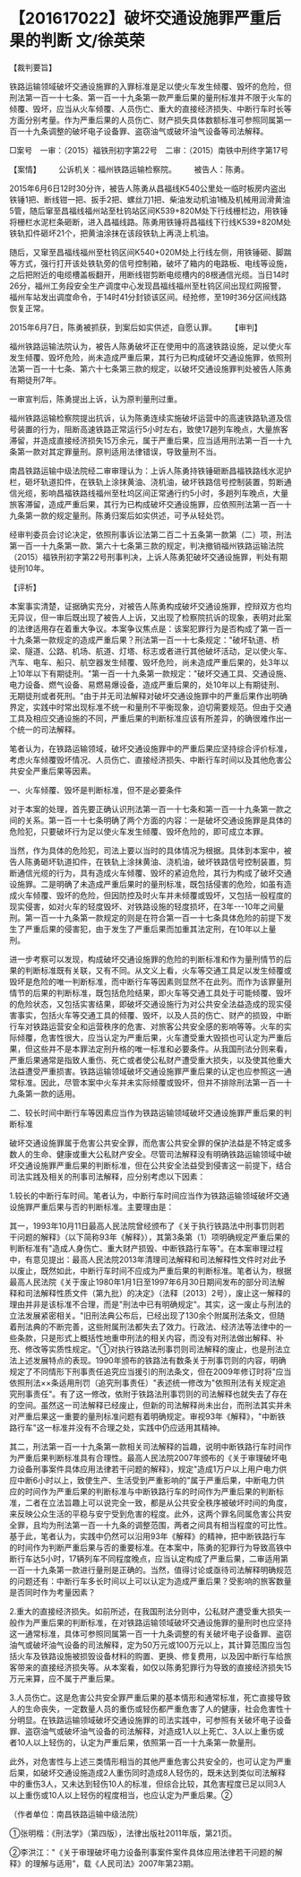 # 【201617022】破坏交通设施罪严重后果的判断 文/徐英荣

【裁判要旨】

铁路运输领域破坏交通设施罪的入罪标准是足以使火车发生倾覆、毁坏的危险，但刑法第一百一十七条、第一百一十九条第一款严重后果的量刑标准并不限于火车的倾覆、毁坏，应当从火车倾覆、人员伤亡、重大的直接经济损失、中断行车时长等方面分别考量。作为严重后果的人员伤亡、财产损失具体数额标准可参照同属第一百一十九条调整的破坏电子设备罪、盗窃油气或破坏油气设备等司法解释。

□案号　一审：（2015）福铁刑初字第22号　二审：（2015）南铁中刑终字第17号

【案情】 　　公诉机关：福州铁路运输检察院。 　　被告人：陈勇。

2015年6月6日12时30分许，被告人陈勇从昌福线K540公里处一临时板房内盗出铁锤1把、断线钳一把、扳手2把、螺丝刀1把、柴油发动机油1桶及机械用润滑黄油5管，随后窜至昌福线福州站至杜钨站区间K539+820M处下行线栅栏边，用铁锤将栅栏水泥栏条砸断，进入昌福线路。陈勇用铁锤将昌福线下行线K539+820M处铁轨扣件砸坏21个，把黄油涂抹在该段铁轨上再浇上机油。

随后，又窜至昌福线福州至杜钨区间K540+020M处上行线左侧，用铁锤砸、脚踹等方式，强行打开该处铁轨旁的信号控制箱，破坏了箱内的电路板、电线等设施，之后把附近的电缆槽盖板翻开，用断线钳剪断电缆槽内的8根通信光缆。当日14时26分，福州工务段安全生产调度中心发现昌福线福州至杜钨区间出现红网报警，福州车站发出调度命令，于14时41分封锁该区间。经抢修，至19时36分区间线路恢复正常。

2015年6月7日，陈勇被抓获，到案后如实供述，自愿认罪。 　　【审判】

福州铁路运输法院认为，被告人陈勇破坏正在使用中的高速铁路设施，足以使火车发生倾覆、毁坏危险，尚未造成严重后果，其行为已构成破坏交通设施罪，依照刑法第一百一十七条、第六十七条第三款的规定，以破坏交通设施罪判处被告人陈勇有期徒刑7年。

一审宣判后，陈勇提出上诉，认为原判量刑过重。

福州铁路运输检察院提出抗诉，认为陈勇连续实施破坏运营中的高速铁路轨道及信号装置的行为，阻断高速铁路正常运行5小时左右，致使17趟列车晚点，大量旅客滞留，并造成直接经济损失15万余元，属于严重后果，应当适用刑法第一百一十九条第一款对其定罪量刑。原判适用法律错误，导致量刑不当。

南昌铁路运输中级法院经二审审理认为：上诉人陈勇持铁锤砸断昌福铁路线水泥护栏，砸坏轨道扣件，在铁轨上涂抹黄油、浇机油，破坏铁路信号控制装置，剪断通信光缆，影响昌福铁路线福州至杜坞区间正常通行约5小时，多趟列车晚点，大量旅客滞留，造成严重后果，其行为已构成破坏交通设施罪，应依照刑法第一百一十九条第一款的规定量刑。陈勇归案后如实供述，可予从轻处罚。

经审判委员会讨论决定，依照刑事诉讼法第二百二十五条第一款第（二）项，刑法第一百一十九条第一款、第六十七条第三款的规定，判决撤销福州铁路运输法院（2015）福铁刑初字第22号刑事判决，上诉人陈勇犯破坏交通设施罪，判处有期徒刑10年。

【评析】

本案事实清楚，证据确实充分，对被告人陈勇构成破坏交通设施罪，控辩双方也均无异议，但一审后既出现了被告人上诉，又出现了检察院抗诉的现象，表明对此案的法律适用存在着重大争议。本案争议焦点是：该案犯罪行为是否构成了第一百一十九条第一款规定的造成严重后果？刑法第一百一十七条规定："破坏轨道、桥梁、隧道、公路、机场、航道、灯塔、标志或者进行其他破坏活动，足以使火车、汽车、电车、船只、航空器发生倾覆、毁坏危险，尚未造成严重后果的，处3年以上10年以下有期徒刑。"第一百一十九条第一款规定："破坏交通工具、交通设施、电力设备、燃气设备、易燃易爆设备，造成严重后果的，处10年以上有期徒刑、无期徒刑或者死刑。"由于并无司法解释对破坏交通设施罪中的严重后果作出明确界定，实践中时常出现标准不统一和量刑不平衡现象，迫切需要规范。但由于交通工具及相应交通设施的不同，严重后果的判断标准应该有所差异，的确很难作出一个统一的司法解释。

笔者认为，在铁路运输领域，破坏交通设施罪中的严重后果应坚持综合评价标准，考虑火车倾覆毁坏情况、人员伤亡、直接经济损失、中断行车时间以及其他危害公共安全严重后果等因素。

一、火车倾覆、毁坏是判断标准，但不是必要条件

对于本案的处理，首先要正确认识刑法第一百一十七条和第一百一十九条第一款之间的关系。第一百一十七条明确了两个方面的内容：一是破坏交通设施罪是具体的危险犯，只要破坏行为足以使火车发生倾覆、毁坏危险的，即可成立本罪。

当然，作为具体的危险犯，司法上要以当时的具体情况为根据。具体到本案中，被告人陈勇砸坏轨道扣件，在铁轨上涂抹黄油、浇机油，破坏铁路信号控制装置，剪断通信光缆的行为，具有造成火车倾覆、毁坏的紧迫危险，其行为构成了破坏交通设施罪。二是明确了未造成严重后果时的量刑标准，既包括侵害的危险，如虽有造成火车倾覆、毁坏的危险，但因防控及时火车并未倾覆或毁坏，又包括一般程度的现实侵害，如对火车的轻度毁坏、对铁路设施的轻度损坏，在3年---10年之间量刑。第一百一十九条第一款规定的则是在符合第一百一十七条具体危险的前提下发生了严重后果的侵害犯，由于发生了严重后果而加重其法定刑，在10年以上量刑。

进一步考察可以发现，构成破坏交通设施罪的危险的判断标准和作为量刑情节的后果的判断标准既有关联，又有不同。从文义上看，火车等交通工具足以发生倾覆或毁坏是危险的唯一判断标准，而中断行车等因素则显然不在此列。而作为该罪量刑情节的后果的判断标准，既包括危险结果，即火车等交通工具处于可能倾覆、毁坏的危险状态，又包括实害结果，即破坏交通设施行为对公共安全法益造成的现实侵害事实，包括火车等交通工具的倾覆、毁坏，以及人员的伤亡、财产的损毁，中断行车对铁路运营安全和运营秩序的危害、对旅客公共安全感的影响等等。火车的实际倾覆，危害性很大，应当认定为严重后果，火车遭受重大毁损也可认定为严重后果，但这些并不是本罪法定刑升格的唯一标准和必要条件。从我国刑法分则来看，严重后果通常是指致人重伤、死亡或者使公私财产遭受重大损失，以及使其他重大法益遭受严重损害。铁路运输领域破坏交通设施罪严重后果的认定也应参照这一通常标准。因此，尽管本案中火车并未实际倾覆或毁坏，但并不排除刑法第一百一十九条第一款的适用。

二、较长时间中断行车等因素应当作为铁路运输领域破坏交通设施罪严重后果的判断标准

破坏交通设施罪属于危害公共安全罪，而危害公共安全罪的保护法益是不特定或多数人的生命、健康或重大公私财产安全。尽管司法解释没有明确铁路运输领域中破坏交通设施罪严重后果的判断标准，但在公共安全法益受到侵害这一前提下，结合司法实践及相关的刑事司法解释，应分别考虑以下因素：

1.较长的中断行车时间。笔者认为，中断行车时间应当作为铁路运输领域破坏交通设施罪严重后果与否的判断标准。主要理由是：

其一，1993年10月11日最高人民法院曾经颁布了《关于执行铁路法中刑事罚则若干问题的解释》（以下简称93年《解释》），其第3条第（1）项明确规定严重后果的判断标准有"造成人身伤亡、重大财产损毁、中断铁路行车等"。在本案审理过程中，有意见提出：最高人民法院2013年清理司法解释和司法解释性文件时对此予以废止，既然如此，中断行车时间不应成为严重后果的判断标准。笔者认为，根据最高人民法院《关于废止1980年1月1日至1997年6月30日期间发布的部分司法解释和司法解释性质文件（第九批）的决定》（法释〔2013〕2号），废止这一解释的理由并非是该标准不合理，而是"刑法中已有明确规定"。其实，这一废止与刑法的立法发展紧密相关。"旧刑法典公布后，已经出现了130余个附属刑法条文，但随着刑法典的不断完善，这些附属刑法都失去了效力。行政法、经济法等法律中的一些条款，只是形式上概括性地重申刑法的相关内容，而没有对刑法做出解释、补充、修改等实质性规定。"①对执行铁路法刑事罚则司法解释的废止，也是刑法立法上述发展特点的表现。1990年颁布的铁路法有数条关于刑事罚则的内容，明确规定了不同情形下刑事责任追究应当援引的刑法条文，但在2009年修订时将"应当依照刑法××条适用刑罚（追究刑事责任）"表述统一修改为"依照刑法有关规定追究刑事责任"。有了这一修改，依附于铁路法刑事罚则的司法解释也就失去了存在的空间。虽然这一司法解释已经废止，但新的司法解释尚未出台，而刑法其实并未对严重后果这一重要的量刑标准问题有着明确规定。审视93年《解释》，"中断铁路行车"这一标准并没有不合理之处，实践中仍应适用其精神。

其二，刑法第一百一十九条第一款相关司法解释的旨趣，说明中断铁路行车时间作为严重后果判断标准具有合理性。最高人民法院2007年颁布的《关于审理破坏电力设备刑事案件具体应用法律若干问题的解释》，规定"造成1万户以上用户电力供应中断6小时以上，致使生产、生活受到严重影响的"属于严重后果，中断电力供应的时间作为严重后果的判断标准与中断铁路行车的时间作为严重后果的判断标准，二者在立法旨趣上可以说完全一致，都是从公共安全秩序被破坏时间的角度，来反映公众生活的平稳与安宁受到危害的程度。此外，这两个罪名同属危害公共安全罪，且均为刑法第一百一十九条的调整范围，两者之间具有相当程度的可比性。基于此，笔者认为，实践中仍然可以沿用93年《解释》的精神，把中断铁路行车的时间作为判断严重后果与否的重要标准。在本案中，陈勇的犯罪行为导致高铁中断行车达5小时，17辆列车不同程度晚点，应当认定构成了严重后果，二审适用第一百一十九条第一款进行量刑是正确的。当然，值得讨论或亟待司法解释明确规范的问题还有：中断行车多长时间以上可以认定为造成严重后果？受影响的旅客数量是否同时作为考量因素？

2.重大的直接经济损失。如前所述，在我国刑法分则中，公私财产遭受重大损失一般作为严重后果的判断标准，在对铁路运输领域破坏交通设施罪的量刑时也应坚持这一通常标准，具体可参照同属第一百一十九条调整的有关破坏电子设备罪、盗窃油气或破坏油气设备的司法解释，定为50万元或100万元以上，其计算范围应当包括火车及铁路设施被损毁设备材料的购置、更换、修复费用，以及因中断行车给旅客带来的直接经济损失等。从本案看，如仅以陈勇犯罪行为导致的直接经济损失15万元来算，应不属于严重后果。

3.人员伤亡。这是危害公共安全罪严重后果的基本情形和通常标准，死亡直接导致人的生命丧失，一定数量人员的重伤或轻伤都严重危害了人的健康，社会危害性十分明显。在铁路运输领域破坏交通设施罪的司法实践中，可参照有关破坏电子设备罪、盗窃油气或破坏油气设备的司法解释，对造成1人以上死亡、3人以上重伤或者10人以上轻伤的，认定为严重后果，依照第一百一十九条第一款量刑。

此外，对危害性与上述三类情形相当的其他严重危害公共安全的，也可认定为严重后果，如破坏交通设施造成2人重伤同时造成8人轻伤的，既未达到类似司法解释中的重伤3人，又未达到轻伤10人的标准，但综合比较，其危害程度已足以同3人以上重伤或10人以上轻伤的程度相当，也应认定为严重后果。②

（作者单位：南昌铁路运输中级法院）

①张明楷：《刑法学》（第四版），法律出版社2011年版，第21页。

②李洪江："《关于审理破坏电力设备刑事案件案件具体应用法律若干问题的解释》的理解与适用"，载《人民司法》2007年第23期。